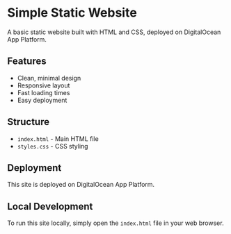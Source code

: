 # Simple Static Website

A basic static website built with HTML and CSS, deployed on DigitalOcean App Platform.

## Features

- Clean, minimal design
- Responsive layout
- Fast loading times
- Easy deployment

## Structure

- `index.html` - Main HTML file
- `styles.css` - CSS styling

## Deployment

This site is deployed on DigitalOcean App Platform.

## Local Development

To run this site locally, simply open the `index.html` file in your web browser. 